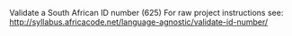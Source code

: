 Validate a South African ID number (625) 
For raw project instructions see: http://syllabus.africacode.net/language-agnostic/validate-id-number/
